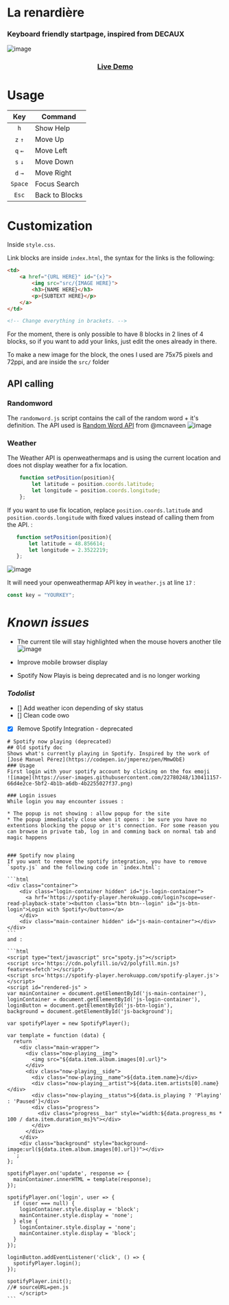 # La renardière
### Keyboard friendly startpage, inspired from DECAUX

![image](https://user-images.githubusercontent.com/22780248/128182738-9bc41ba3-22cf-47a3-a941-ca286c3b02cc.png)

<div align="center">
	<h3><a href="https://bthevenet.heb3.org/home/">Live Demo</a></h3>
</div>

# Usage

|Key|Command|
|:-:|---|
|`h`| Show Help |
|`z` `↑`| Move Up |
|`q` `←`| Move Left |
|`s` `↓`| Move Down |
|`d` `→`| Move Right |
|`Space`| Focus Search |
|`Esc`| Back to Blocks |

# Customization

Inside `style.css`.

Link blocks are inside `index.html`, the syntax for the links is the following:

```html
<td>
	<a href="{URL HERE}" id="{x}">
		<img src="src/{IMAGE HERE}">
		<h3>{NAME HERE}</h3>
		<p>{SUBTEXT HERE}</p>
	</a>
</td>

<!-- Change everything in brackets. -->
```

For the moment, there is only possible to have 8 blocks in 2 lines of 4 blocks, so if you want to add your links, just edit the ones already in there.

To make a new image for the block, the ones I used are 75x75 pixels and 72ppi, and are inside the `src/` folder


## API calling

### Randomword
The `randomword.js` script contains the call of the random word + it's definition. The API used is [Random Word API](https://github.com/mcnaveen/Random-Words-API) from @mcnaveen
![image](https://user-images.githubusercontent.com/22780248/114360178-09091080-9b75-11eb-9513-84af4a77ceb5.png)



### Weather
The Weather API is openweathermaps and is using the current location and does not display weather for a fix location.
```javascript
    function setPosition(position){  
        let latitude = position.coords.latitude;  
        let longitude = position.coords.longitude;  
	};
```
 If you want to use fix location, replace `position.coords.latitude` and `position.coords.longitude` with fixed values instead of calling them from the API. :
 ```javascript
    function setPosition(position){  
        let latitude = 48.856614;  
        let longitude = 2.3522219;  
	};
```

![image](https://user-images.githubusercontent.com/22780248/114360227-14f4d280-9b75-11eb-8564-06b4beeddae1.png)


It will need your openweathermap API key in `weather.js` at line `17` : 
```javascript
const key = "YOURKEY";
```


# *Known issues*

* The current tile will stay highlighted when the mouse hovers another tile ![image](https://user-images.githubusercontent.com/22780248/114357539-238dba80-9b72-11eb-825c-fa3132c79035.png)

* Improve mobile browser display

* Spotify Now Playis is being deprecated and is no longer working

### *Todolist*
- [] Add weather icon depending of sky status
- [] Clean code owo
- [x] Remove Spotify Integration - deprecated

~~~~
# Spotify now playing (deprecated)
## Old spotify doc
Shows what's currently playing in Spotify. Inspired by the work of [José Manuel Pérez](https://codepen.io/jmperez/pen/MmwObE)
### Usage 
First login with your spotify account by clicking on the fox emoji
![image](https://user-images.githubusercontent.com/22780248/130411157-66d4e2ce-5bf2-4b1b-a6db-4b2255027f37.png)

### Login issues
While login you may encounter issues :

* The popup is not showing : allow popup for the site
* The popup immediately close when it opens : be sure you have no extentions blocking the popup or it's connection. For some reason you can browse in private tab, log in and comming back on normal tab and magic happens


### Spotify now plaing
If you want to remove the spotify integration, you have to remove `spoty.js` and the following code in `index.html`:

```html
<div class="container">
    <div class="login-container hidden" id="js-login-container">
      <a hrf='https://spotify-player.herokuapp.com/login?scope=user-read-playback-state'><button class="btn btn--login" id="js-btn-login">Login with Spotify</button></a>
    </div>
    <div class="main-container hidden" id="js-main-container"></div>
</div>
```
and :

```html
<script type="text/javascript" src="spoty.js"></script>
<script src='https://cdn.polyfill.io/v2/polyfill.min.js?features=fetch'></script>
<script src='https://spotify-player.herokuapp.com/spotify-player.js'></script>
<script id="rendered-js" >
var mainContainer = document.getElementById('js-main-container'),
loginContainer = document.getElementById('js-login-container'),
loginButton = document.getElementById('js-btn-login'),
background = document.getElementById('js-background');

var spotifyPlayer = new SpotifyPlayer();

var template = function (data) {
  return `
    <div class="main-wrapper">
      <div class="now-playing__img">
        <img src="${data.item.album.images[0].url}">
      </div>
      <div class="now-playing__side">
        <div class="now-playing__name">${data.item.name}</div>
        <div class="now-playing__artist">${data.item.artists[0].name}</div>
        <div class="now-playing__status">${data.is_playing ? 'Playing' : 'Paused'}</div>
        <div class="progress">
          <div class="progress__bar" style="width:${data.progress_ms * 100 / data.item.duration_ms}%"></div>
        </div>
      </div>
    </div>
    <div class="background" style="background-image:url(${data.item.album.images[0].url})"></div>
  `;
};

spotifyPlayer.on('update', response => {
  mainContainer.innerHTML = template(response);
});

spotifyPlayer.on('login', user => {
  if (user === null) {
    loginContainer.style.display = 'block';
    mainContainer.style.display = 'none';
  } else {
    loginContainer.style.display = 'none';
    mainContainer.style.display = 'block';
  }
});

loginButton.addEventListener('click', () => {
  spotifyPlayer.login();
});

spotifyPlayer.init();
//# sourceURL=pen.js
    </script>
```
~~~~
